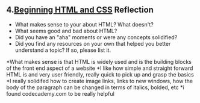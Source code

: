 ## 4.[Beginning HTML and CSS](4_beginning_HTML_CSS/readme.mc) Reflection

* What makes sense to your about HTML? What doesn't? 
* What seems good and bad about HTML?
* Did you have an "aha" moments or were any concepts solidified?
* Did you find any resources on your own that helped you better understand a topic? If so, please list it.

*What makes sense is that HTML is widely used and is the building blocks of the front end aspect of a website
*I like how simple and straight forward HTML is and very user friendly, really quick to pick up and grasp the basics
*I really solidifed how to create image links, links to new windows, how the body of the paragraph can be changed in terms of italics, bolded, etc
*i found codecademy.com to be really helpful 